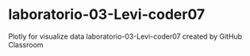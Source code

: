 # laboratorio-03-Levi-coder07
Plotly for visualize data
laboratorio-03-Levi-coder07 created by GitHub Classroom

